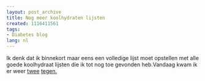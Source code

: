 ```yaml
---
layout: post_archive
title: Nog meer koolhydraten lijsten
created: 1116411561
tags:
- Diabetes blog
lang: nl
---
```

Ik denk dat ik binnekort maar eens een volledige lijst moet opstellen met alle goede koolhydraat lijsten die ik tot nog toe gevonden heb.Vandaag kwam ik er weer [twee](http://home.hccnet.nl/jj.ruiter/brood.html) [tegen.](http://www.dollybay.com/atkins/koolhydratentabel.html)<!--break-->
